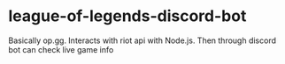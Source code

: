 # league-of-legends-discord-bot
Basically op.gg. Interacts with riot api with Node.js. Then through discord bot can check live game info

